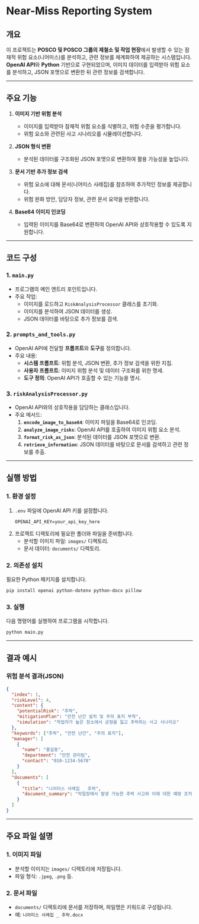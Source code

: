 # Near-Miss Reporting System

## 개요
이 프로젝트는 **POSCO 및 POSCO 그룹의 제철소 및 작업 현장**에서 발생할 수 있는 잠재적 위험 요소(니어미스)를 분석하고, 관련 정보를 체계화하여 제공하는 시스템입니다. **OpenAI API**와 **Python** 기반으로 구현되었으며, 이미지 데이터를 입력받아 위험 요소를 분석하고, JSON 포맷으로 변환한 뒤 관련 정보를 검색합니다.

---

## 주요 기능

1. **이미지 기반 위험 분석**
   - 이미지를 입력받아 잠재적 위험 요소를 식별하고, 위험 수준을 평가합니다.
   - 위험 요소와 관련된 사고 시나리오를 시뮬레이션합니다.

2. **JSON 형식 변환**
   - 분석된 데이터를 구조화된 JSON 포맷으로 변환하여 활용 가능성을 높입니다.

3. **문서 기반 추가 정보 검색**
   - 위험 요소에 대해 문서(니어미스 사례집)를 참조하여 추가적인 정보를 제공합니다.
   - 위험 완화 방안, 담당자 정보, 관련 문서 요약을 반환합니다.

4. **Base64 이미지 인코딩**
   - 입력된 이미지를 Base64로 변환하여 OpenAI API와 상호작용할 수 있도록 지원합니다.

---

## 코드 구성

### 1. `main.py`
- 프로그램의 메인 엔트리 포인트입니다.
- 주요 작업:
  - 이미지를 로드하고 `RiskAnalysisProcessor` 클래스를 초기화.
  - 이미지를 분석하여 JSON 데이터를 생성.
  - JSON 데이터를 바탕으로 추가 정보를 검색.

### 2. `prompts_and_tools.py`
- OpenAI API에 전달할 **프롬프트**와 **도구**를 정의합니다.
- 주요 내용:
  - **시스템 프롬프트**: 위험 분석, JSON 변환, 추가 정보 검색을 위한 지침.
  - **사용자 프롬프트**: 이미지 위험 분석 및 데이터 구조화를 위한 명세.
  - **도구 정의**: OpenAI API가 호출할 수 있는 기능을 명시.

### 3. `riskAnalysisProcessor.py`
- OpenAI API와의 상호작용을 담당하는 클래스입니다.
- 주요 메서드:
  1. **`encode_image_to_base64`**: 이미지 파일을 Base64로 인코딩.
  2. **`analyze_image_risks`**: OpenAI API를 호출하여 이미지 위험 요소 분석.
  3. **`format_risk_as_json`**: 분석된 데이터를 JSON 포맷으로 변환.
  4. **`retrieve_information`**: JSON 데이터를 바탕으로 문서를 검색하고 관련 정보를 추출.

---

## 실행 방법

### 1. 환경 설정
1. `.env` 파일에 OpenAI API 키를 설정합니다.
   ```plaintext
   OPENAI_API_KEY=your_api_key_here
   ```
2. 프로젝트 디렉토리에 필요한 폴더와 파일을 준비합니다.
   - 분석할 이미지 파일: `images/` 디렉토리.
   - 문서 데이터: `documents/` 디렉토리.

### 2. 의존성 설치
필요한 Python 패키지를 설치합니다.
```bash
pip install openai python-dotenv python-docx pillow
```

### 3. 실행
다음 명령어를 실행하여 프로그램을 시작합니다.
```bash
python main.py
```

---

## 결과 예시

### 위험 분석 결과(JSON)
```json
{
  "index": 1,
  "riskLevel": 4,
  "content": {
    "potentialRisk": "추락",
    "mitigationPlan": "안전 난간 설치 및 주의 표지 부착",
    "simulation": "작업자가 높은 장소에서 균형을 잃고 추락하는 사고 시나리오"
  },
  "keywords": ["추락", "안전 난간", "주의 표지"],
  "manager": [
    {
      "name": "홍길동",
      "department": "안전 관리팀",
      "contact": "010-1234-5678"
    }
  ],
  "documents": [
    {
      "title": "니어미스 사례집 _ 추락",
      "document_summary": "작업장에서 발생 가능한 추락 사고와 이에 대한 예방 조치."
    }
  ]
}
```

---

## 주요 파일 설명

### 1. **이미지 파일**
- 분석할 이미지는 `images/` 디렉토리에 저장됩니다.
- 파일 형식: `.jpeg`, `.png` 등.

### 2. **문서 파일**
- `documents/` 디렉토리에 문서를 저장하며, 파일명은 키워드로 구성됩니다.
- 예: `니어미스 사례집 _ 추락.docx`


